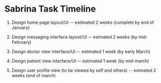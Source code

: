 # Sabrina Task Timeline

1) Design home page layout/UI -- estimated 2 weeks (complete by end of January)

2) Design messaging interface layout/UI -- estmated 2 weeks (by mid-February)

3) Design doctor view interface/UI  -- estimated 1 week (by early March)

4) Design patient view interface/UI -- estimated 1 week (by mid-march)

5) Design user profile view (to be viewed by self and others)  -- estmated 2 weeks (end of march)